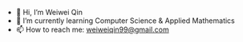 - 👋 Hi, I’m Weiwei Qin
- 🌱 I’m currently learning Computer Science & Applied Mathematics
- 📫 How to reach me: weiweiqin99@gmail.com

<!---
wwwwwqqqqqq/wwwwwqqqqqq is a ✨ special ✨ repository because its `README.md` (this file) appears on your GitHub profile.
You can click the Preview link to take a look at your changes.
--->
